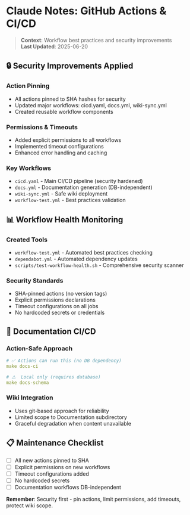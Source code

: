 # Claude Notes: GitHub Actions & CI/CD

> **Context**: Workflow best practices and security improvements  
> **Last Updated**: 2025-06-20

## 🔒 **Security Improvements Applied**

### **Action Pinning**
- All actions pinned to SHA hashes for security
- Updated major workflows: cicd.yaml, docs.yml, wiki-sync.yml
- Created reusable workflow components

### **Permissions & Timeouts**
- Added explicit permissions to all workflows
- Implemented timeout configurations
- Enhanced error handling and caching

### **Key Workflows**
- `cicd.yaml` - Main CI/CD pipeline (security hardened)
- `docs.yml` - Documentation generation (DB-independent)
- `wiki-sync.yml` - Safe wiki deployment
- `workflow-test.yml` - Best practices validation

## 📊 **Workflow Health Monitoring**

### **Created Tools**
- `workflow-test.yml` - Automated best practices checking
- `dependabot.yml` - Automated dependency updates  
- `scripts/test-workflow-health.sh` - Comprehensive security scanner

### **Security Standards**
- SHA-pinned actions (no version tags)
- Explicit permissions declarations
- Timeout configurations on all jobs
- No hardcoded secrets or credentials

## 🔄 **Documentation CI/CD**

### **Action-Safe Approach**
```yaml
# ✅ Actions can run this (no DB dependency)
make docs-ci

# ⚠️  Local only (requires database)  
make docs-schema
```

### **Wiki Integration**
- Uses git-based approach for reliability
- Limited scope to Documentation subdirectory
- Graceful degradation when content unavailable

## 📋 **Maintenance Checklist**
- [ ] All new actions pinned to SHA
- [ ] Explicit permissions on new workflows
- [ ] Timeout configurations added
- [ ] No hardcoded secrets
- [ ] Documentation workflows DB-independent

**Remember**: Security first - pin actions, limit permissions, add timeouts, protect wiki scope.